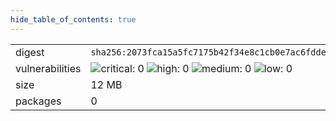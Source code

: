 ```yaml
---
hide_table_of_contents: true
---
```


<table>
<tr><td>digest</td><td><code>sha256:2073fca15a5fc7175b42f34e8c1cb0e7ac6fdde36ef0b6836ba0b7b00e524481</code></td><tr><tr><td>vulnerabilities</td><td><img alt="critical: 0" src="https://img.shields.io/badge/critical-0-lightgrey"/> <img alt="high: 0" src="https://img.shields.io/badge/high-0-lightgrey"/> <img alt="medium: 0" src="https://img.shields.io/badge/medium-0-lightgrey"/> <img alt="low: 0" src="https://img.shields.io/badge/low-0-lightgrey"/> <!-- unspecified: 0 --></td></tr>
<tr><td>size</td><td>12 MB</td></tr>
<tr><td>packages</td><td>0</td></tr>
</table>
</details></table>
</details>

<table></table>

